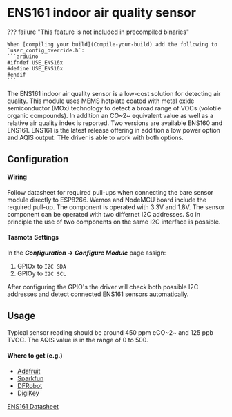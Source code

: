 # ENS161 indoor air quality sensor

??? failure "This feature is not included in precompiled binaries"  

    When [compiling your build](Compile-your-build) add the following to `user_config_override.h`:
    ```arduino
    #ifndef USE_ENS16x
    #define USE_ENS16x         
    #endif
    ```

The ENS161 indoor air quality sensor is a low-cost solution for detecting air quality. This module uses MEMS hotplate coated with metal oxide semiconductor (MOx) technology to detect a broad range of VOCs (volotile organic compounds). In addition an CO~2~ equivalent value as well as a relative air quality index is reported. 
Two versions are available ENS160 and ENS161. ENS161 is the latest release offering in addition a low power option and AQIS output. THe driver is able to work with both options.  

## Configuration

#### Wiring

Follow datasheet for required pull-ups when connecting the bare sensor module directly to ESP8266. Wemos and NodeMCU board include the required pull-up. The component is operated with 3.3V and 1.8V. 
The sensor component can be operated with two differnet I2C addresses. So in principle the use of two components on the same I2C interface is possible. 

#### Tasmota Settings

In the **_Configuration -> Configure Module_** page assign:

1. GPIOx to `I2C SDA`
2. GPIOy to `I2C SCL`

After configuring the GPIO's the driver will check both possible I2C addresses and detect connected ENS161 sensors automatically.

## Usage

Typical sensor reading should be around 450 ppm eCO~2~ and 125 ppb TVOC. The AQIS value is in the range of 0 to 500.  

#### Where to get (e.g.)

* [Adafruit](https://www.adafruit.com/product/5606)
* [Sparkfun](https://www.sparkfun.com/products/22858)
* [DFRobot](https://www.dfrobot.com/product-2523.html)
* [DigiKey](https://www.digikey.com/product-detail/en/ams/IAQ-CORE-C/IAQ-COREC-ND/5117221)

[ENS161 Datasheet](https://www.sciosense.com/wp-content/uploads/2023/06/SC-001855-DS-2-ENS161-Datasheet.pdf)
